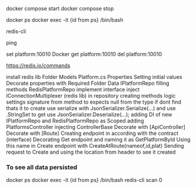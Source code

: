 docker compose start
docker compose stop

docker ps
docker exec -it {id from ps} /bin/bash

redis-cli

ping

set platform:10010 Docker
get platform:10010
del platform:10010

https://redis.io/commands

install redis lib
Folder Models
	Platform.cs
Properties
Setting initial values
Decorate properties with Required
Folder Data
	IPlatformRepo
filling methods
	RedisPlatformRepo
implement interface
inject IConnectionMultiplexer (redis lib) in repository
creating methods logic
settings signature from method to expects null from the type
if dont find thats it
to create use serialize with JsonSerializer.Serialize(...)
and use .StringSet
to get use JsonSerializer.Deserialize<Platform>(...);
adding DI of new IPlatformRepo and RedisPlatformRepo as Scoped
adding PlatformsController
injecting ControllerBase
Decorate with [ApiController]
Decorate with [Route]
Creating endpoint in according with the contract (interface)
Decorating Get endpoint and naming it as GetPlatformById
Using this name in Create endpoint with CreateAtRoute(nameof,id,plat)
Sending request to Create and using the location from header to see it created

### To see all data persisted
docker ps
docker exec -it {id from ps} /bin/bash
redis-cli
scan 0

